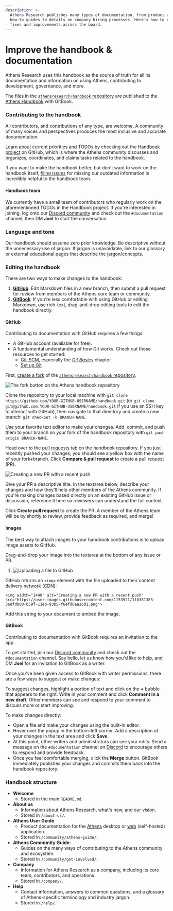 ```yaml
---
description: >-
  Athens Research publishes many types of documentation, from product usage
  how-to guides to details on company hiring processes. Here's how to contribute
  fixes and improvements across the board.
---
```


# Improve the handbook & documentation

Athens Research uses this handbook as the source of truth for all its documentation and information on using Athens, contributing to development, governance, and more.

The files in the  [`athensresearch/handbook` repository](https://github.com/athensresearch/handbook) are published to the [Athens Handbook](https://athensresearch.gitbook.io/handbook/) with GitBook.

### Contributing to the handbook

All contributors, and contributions of any type, are welcome. A community of many voices and perspectives produces the most inclusive and accurate documentation.

Learn about current priorities and TODOs by checking out the [Handbook project](https://github.com/athensresearch/handbook/projects/3) on GitHub, which is where the Athens community discusses and organizes, coordinates, and claims tasks related to the handbook.

If you want to make the handbook better, but don't want to work on the handbook itself, [filing issues](file-and-verify-issues.md) for missing our outdated information is incredibly helpful to the handbook team.

#### Handbook team

We currently have a small team of contributors who regularly work on the aforementioned TODOs in the Handbook project. If you're interested in joining, log onto our [Discord community](https://discord.gg/GCJaV3V) and check out the `#documentation` channel, then DM **Joel** to start the conversation.

### Language and tone

Our handbook should assume zero prior knowledge. Be descriptive without the unnecessary use of jargon. If jargon is unavoidable, link to our glossary or external educational pages that describe the jargon/concepts.

### Editing the handbook

There are two ways to make changes to the handbook:

1. [**GitHub**](contributing-documentation.md#contribute-with-github): Edit Markdown files in a new branch, then submit a pull request for review from members of the Athens core team or community.
2. [**GitBook**](contributing-documentation.md#contribute-with-gitbook): If you're less comfortable with using GitHub or editing Markdown, use rich-text, drag-and-drop editing tools to edit the handbook directly.

#### GitHub

Contributing to documentation with GitHub requires a few things:

* A GitHub account \(available for free\).
* A fundamental understanding of how Git works. Check out these resources to get started:
  * [Git-SCM](https://git-scm.com/book/en/v2), especially the [_Git Basics_](https://git-scm.com/book/en/v2/Git-Basics-Getting-a-Git-Repository) chapter
  * [Set up Git](https://docs.github.com/en/github/getting-started-with-github/set-up-git)

First, [create a fork](https://docs.github.com/en/github/getting-started-with-github/fork-a-repo) of the [`athensresearch/handbook` repository](https://github.com/athensresearch/handbook).

![The fork button on the Athens handbook repository](https://user-images.githubusercontent.com/1153921/118381382-36474500-b59f-11eb-8ac4-e30369ba1920.png)

Clone the repository to your local machine with `git clone https://github.com/YOUR-GITHUB-USERNAME/handbook.git` \(or `git clone git@github.com:YOUR-GITHUB-USERNAME/handbook.git` if you use an SSH key to interact with GitHub\), then navigate to that directory and create a new branch: `git checkout -b BRANCH-NAME`.

Use your favorite text editor to make your changes. Add, commit, and push them to your branch on _your_ fork of the handbook repository with `git push origin BRANCH-NAME`.

Head over to the [pull requests](https://github.com/athensresearch/handbook/pulls) tab on the handbook repository. If you just recently pushed your changes, you should see a yellow box with the name of your fork+branch. Click **Compare & pull request** to create a pull request \(PR\).

![Creating a new PR with a recent push](https://user-images.githubusercontent.com/1153921/118381383-36dfdb80-b59f-11eb-93b5-f6efd6aa26d1.png)

Give your PR a descriptive title. In the textarea below, describe your changes and how they'll help other members of the Athens community. If you're making changes based directly on an existing GitHub issue or discussion, reference it here so reviewers can understand the full context.

Click **Create pull request** to create the PR. A member of the Athens team will be by shortly to review, provide feedback as required, and merge!

#### Images

The best way to attach images to your handbook contributions is to upload image assets to GitHub.

Drag-and-drop your image into the textarea at the bottom of any issue or PR.

1. ![Uploading a file to GitHub](https://user-images.githubusercontent.com/1153921/118381822-e6b74800-b5a3-11eb-9c0f-42850d33093f.gif)

GitHub returns an `<img>` element with the file uploaded to their content delivery network \(CDN\):

```text
<img width="1440" alt="Creating a new PR with a recent push" src="https://user-images.githubusercontent.com/1153921/118381383-36dfdb80-b59f-11eb-93b5-f6efd6aa26d1.png">
```

Add this string to your document to embed the image.

#### GitBook

Contributing to documentation with GitBook requires an invitation to the app.

To get started, join our [Discord community](https://discord.gg/GCJaV3V) and check out the `#documentation` channel. Say hello, let us know how you'd like to help, and DM **Joel** for an invitation to GitBook as a writer.

Once you've been given access to GitBook with writer permissions, there are a few ways to suggest or make changes:

To suggest changes, highlight a portion of text and click on the **+** bubble that appears to the right. Write in your comment and click **Comment in a new draft**. Other members can see and respond to your comment to discuss more or start improving.

To make changes directly:

* Open a file and make your changes using the built-in editor.
* Hover over the popup in the bottom-left corner. Add a description of your changes in the text area and click **Save**.
* At this point, other writers and administrators can see your edits. Send a message on the `#documentation` channel on [Discord](https://discord.com/invite/as9h8yHNfD) to encourage others to respond and provide feedback.
* Once you feel comfortable merging, click the **Merge** button. GitBook immediately publishes your changes and commits them back into the handbook repository.

### Handbook structure

* **Welcome**
  * Stored in the main `README.md`.
* **About us**
  * Information about Athens Research, what's new, and our vision.
  * Stored in `/about-us/`.
* **Athens User Guide**
  * Product documentation for the [Athens](https://github.com/athensresearch/athens) desktop or [web](https://github.com/athensresearch/athens-backend) \(self-hosted\) application.
  * Stored in `/community/athens-guide/`. 
* **Athens Community Guide**: 
  * Guides on the many ways of contributing to the Athens community and ecosystem.
  * Stored in `/community/get-involved/`.
* **Company**
  * Information for Athens Research as a company, including its core team, contributors, and operations.
  * Stored in `/company/`.
* **Help**
  * Contact information, answers to common questions, and a glossary of Athens-specific terminology and industry jargon.
  * Stored in `/help/`.

